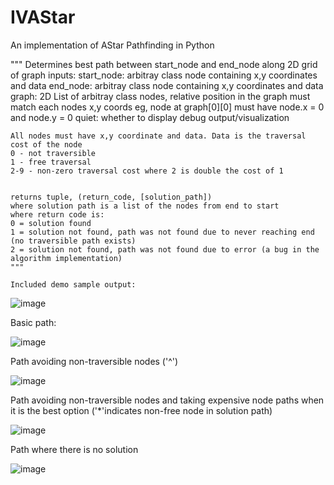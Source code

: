 # IVAStar
An implementation of AStar Pathfinding in Python

   """ Determines best path between start_node and end_node along 2D grid of graph
    inputs:
    start_node: arbitray class node containing x,y coordinates and data
    end_node: arbitray class node containing x,y coordinates and data
    graph: 2D List of arbitray class nodes, relative position in the graph must match each nodes x,y coords
    eg, node at graph[0][0] must have node.x = 0 and node.y = 0
    quiet: whether to display debug output/visualization
    
    All nodes must have x,y coordinate and data. Data is the traversal cost of the node
    0 - not traversible
    1 - free traversal
    2-9 - non-zero traversal cost where 2 is double the cost of 1


    returns tuple, (return_code, [solution_path])
    where solution path is a list of the nodes from end to start
    where return code is:
    0 = solution found
    1 = solution not found, path was not found due to never reaching end (no traversible path exists)
    2 = solution not found, path was not found due to error (a bug in the algorithm implementation)
    """
    
    Included demo sample output:
    
    
![image](https://user-images.githubusercontent.com/60797163/135728006-e1f84d4e-4e53-4a94-a4ca-5261f22a0446.png)

Basic path:

![image](https://user-images.githubusercontent.com/60797163/135728015-47b70a14-aef5-46b9-804a-ca3d154b0387.png)

Path avoiding non-traversible nodes ('^')

![image](https://user-images.githubusercontent.com/60797163/135728038-aca98b80-a3e4-4a9c-8c90-d6568e20b9c6.png)

Path avoiding non-traversible nodes and taking expensive node paths when it is the best option ('*'indicates non-free node in solution path)

![image](https://user-images.githubusercontent.com/60797163/135728123-00da35e8-5f75-44ce-8ed2-6ac8862887dc.png)

Path where there is no solution

![image](https://user-images.githubusercontent.com/60797163/135728150-a5112d33-aa01-41be-8e0d-2fff9a9f158a.png)






    
